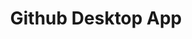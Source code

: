 ---
layout: '../../layouts/ToolsLayout.astro'
title: 'Github Desktop App'
tags: ['Figma', 'Angular', 'Sass', 'UXR', 'Application']
---
